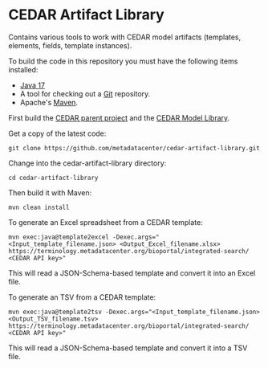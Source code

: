 CEDAR Artifact Library
======================

Contains various tools to work with CEDAR model artifacts (templates, elements, fields, template instances).

To build the code in this repository you must have the following items installed:

+ [Java 17](http://www.oracle.com/technetwork/java/javase/downloads/index.html)
+ A tool for checking out a [Git](http://git-scm.com/) repository.
+ Apache's [Maven](http://maven.apache.org/index.html).

First build the [CEDAR parent project](https://github.com/metadatacenter/cedar-parent) and the [CEDAR Model Library](https://github.com/metadatacenter/cedar-model-library).

Get a copy of the latest code:

    git clone https://github.com/metadatacenter/cedar-artifact-library.git

Change into the cedar-artifact-library directory:

    cd cedar-artifact-library 

Then build it with Maven:

    mvn clean install

To generate an Excel spreadsheet from a CEDAR template:

    mvn exec:java@template2excel -Dexec.args="<Input_template_filename.json> <Output_Excel_filename.xlsx> https://terminology.metadatacenter.org/bioportal/integrated-search/ <CEDAR API key>"

This will read a JSON-Schema-based template and convert it into an Excel file.

To generate an TSV from a CEDAR template:

    mvn exec:java@template2tsv -Dexec.args="<Input_template_filename.json> <Output_TSV_filename.tsv> https://terminology.metadatacenter.org/bioportal/integrated-search/ <CEDAR API key>"

This will read a JSON-Schema-based template and convert it into a TSV file.

